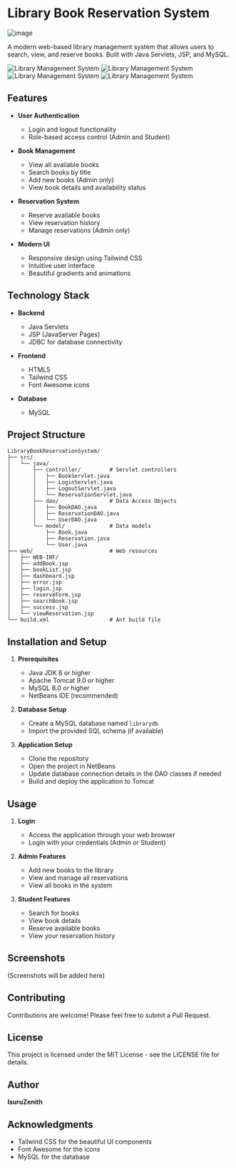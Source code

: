 # Library Book Reservation System
![image](https://github.com/user-attachments/assets/88cf5c2d-12c9-4bbd-abc5-72aaed75975c)

A modern web-based library management system that allows users to search, view, and reserve books. Built with Java Servlets, JSP, and MySQL.

![Library Management System](https://img.shields.io/badge/Java-Servlet-orange)
![Library Management System](https://img.shields.io/badge/JSP-2.3-blue)
![Library Management System](https://img.shields.io/badge/MySQL-8.0-green)
![Library Management System](https://img.shields.io/badge/TailwindCSS-3.0-38B2AC)

## Features

- **User Authentication**
  - Login and logout functionality
  - Role-based access control (Admin and Student)

- **Book Management**
  - View all available books
  - Search books by title
  - Add new books (Admin only)
  - View book details and availability status

- **Reservation System**
  - Reserve available books
  - View reservation history
  - Manage reservations (Admin only)

- **Modern UI**
  - Responsive design using Tailwind CSS
  - Intuitive user interface
  - Beautiful gradients and animations

## Technology Stack

- **Backend**
  - Java Servlets
  - JSP (JavaServer Pages)
  - JDBC for database connectivity

- **Frontend**
  - HTML5
  - Tailwind CSS
  - Font Awesome icons

- **Database**
  - MySQL

## Project Structure

```
LibraryBookReservationSystem/
├── src/
│   └── java/
│       ├── controller/         # Servlet controllers
│       │   ├── BookServlet.java
│       │   ├── LoginServlet.java
│       │   ├── LogoutServlet.java
│       │   └── ReservationServlet.java
│       ├── dao/                # Data Access Objects
│       │   ├── BookDAO.java
│       │   ├── ReservationDAO.java
│       │   └── UserDAO.java
│       └── model/              # Data models
│           ├── Book.java
│           ├── Reservation.java
│           └── User.java
├── web/                        # Web resources
│   ├── WEB-INF/
│   ├── addBook.jsp
│   ├── bookList.jsp
│   ├── dashboard.jsp
│   ├── error.jsp
│   ├── login.jsp
│   ├── reserveForm.jsp
│   ├── searchBook.jsp
│   ├── success.jsp
│   └── viewReservation.jsp
└── build.xml                   # Ant build file
```

## Installation and Setup

1. **Prerequisites**
   - Java JDK 8 or higher
   - Apache Tomcat 9.0 or higher
   - MySQL 8.0 or higher
   - NetBeans IDE (recommended)

2. **Database Setup**
   - Create a MySQL database named `librarydb`
   - Import the provided SQL schema (if available)

3. **Application Setup**
   - Clone the repository
   - Open the project in NetBeans
   - Update database connection details in the DAO classes if needed
   - Build and deploy the application to Tomcat

## Usage

1. **Login**
   - Access the application through your web browser
   - Login with your credentials (Admin or Student)

2. **Admin Features**
   - Add new books to the library
   - View and manage all reservations
   - View all books in the system

3. **Student Features**
   - Search for books
   - View book details
   - Reserve available books
   - View your reservation history

## Screenshots

(Screenshots will be added here)

## Contributing

Contributions are welcome! Please feel free to submit a Pull Request.

## License

This project is licensed under the MIT License - see the LICENSE file for details.

## Author

**IsuruZenith**

## Acknowledgments

- Tailwind CSS for the beautiful UI components
- Font Awesome for the icons
- MySQL for the database 
